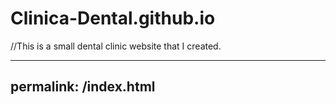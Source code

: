 # Clinica-Dental.github.io

//This is a small dental clinic website that I created.


---
permalink: /index.html
---
